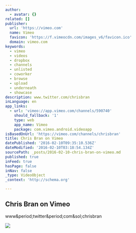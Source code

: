 ```yaml
---
author:
  - avatar: {}
related: []
publisher:
  url: 'https://vimeo.com'
  name: Vimeo
  favicon: 'https://f.vimeocdn.com/images_v6/favicon.ico'
  domain: vimeo.com
keywords:
  - vimeo
  - videos
  - dropbox
  - channels
  - unlisted
  - coworker
  - browse
  - upload
  - underneath
  - showcase
description: www.twitter.com/chrisbran
inLanguage: en
app_links:
  - url: 'vimeo://app.vimeo.com/channels/590740'
    should_fallback: '1'
    type: web
    app_name: Vimeo
    package: com.vimeo.android.videoapp
isBasedOnUrl: 'https://vimeo.com/channels/chrisbran'
title: Chris Bran on Vimeo
datePublished: '2016-02-10T09:35:10.536Z'
dateModified: '2016-02-10T03:18:54.134Z'
sourcePath: _posts/2016-02-10-chris-bran-on-vimeo.md
published: true
inFeed: true
hasPage: false
inNav: false
_type: VideoObject
_context: 'http://schema.org'

---
```

<article style=""><h1>Chris Bran on Vimeo</h1><p>www&amp;period;twitter&amp;period;com&amp;sol;chrisbran</p><img src="https://i.vimeocdn.com/channel/533529_980?mh=250" /></article>
